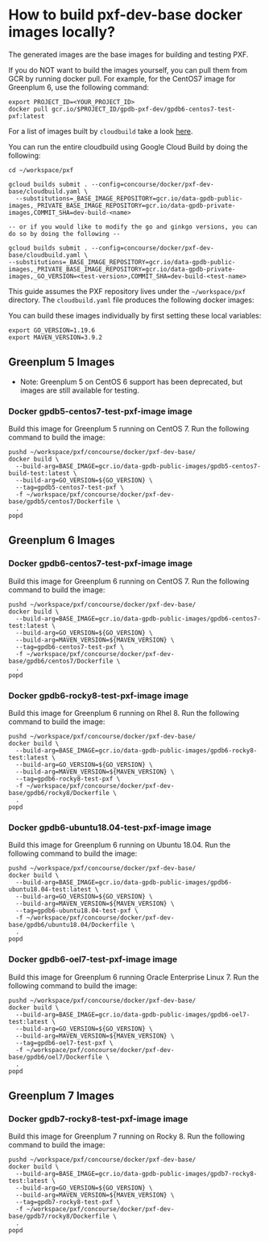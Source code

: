 # How to build pxf-dev-base docker images locally?

The generated images are the base images for building and testing PXF.

If you do NOT want to build the images yourself, you can pull them from GCR
by running docker pull. For example, for the CentOS7 image for Greenplum 6,
use the following command:

    export PROJECT_ID=<YOUR_PROJECT_ID>
    docker pull gcr.io/$PROJECT_ID/gpdb-pxf-dev/gpdb6-centos7-test-pxf:latest

For a list of images built by `cloudbuild` take a look [here](../README.md).

You can run the entire cloudbuild using Google Cloud Build by doing the following:
```
cd ~/workspace/pxf

gcloud builds submit . --config=concourse/docker/pxf-dev-base/cloudbuild.yaml \
  --substitutions=_BASE_IMAGE_REPOSITORY=gcr.io/data-gpdb-public-images,_PRIVATE_BASE_IMAGE_REPOSITORY=gcr.io/data-gpdb-private-images,COMMIT_SHA=dev-build-<name>

-- or if you would like to modify the go and ginkgo versions, you can do so by doing the following --

gcloud builds submit . --config=concourse/docker/pxf-dev-base/cloudbuild.yaml \
--substitutions=_BASE_IMAGE_REPOSITORY=gcr.io/data-gpdb-public-images,_PRIVATE_BASE_IMAGE_REPOSITORY=gcr.io/data-gpdb-private-images,_GO_VERSION=<test-version>,COMMIT_SHA=dev-build-<test-name>
```

This guide assumes the PXF repository lives under the `~/workspace/pxf`
directory. The `cloudbuild.yaml` file produces the following docker images:

You can build these images individually by first setting these local variables:
```
export GO_VERSION=1.19.6
export MAVEN_VERSION=3.9.2
```
## Greenplum 5 Images

* Note: Greenplum 5 on CentOS 6 support has been deprecated, but images are
  still available for testing.

### Docker gpdb5-centos7-test-pxf-image image

Build this image for Greenplum 5 running on CentOS 7. Run the following
command to build the image:

    pushd ~/workspace/pxf/concourse/docker/pxf-dev-base/
    docker build \
      --build-arg=BASE_IMAGE=gcr.io/data-gpdb-public-images/gpdb5-centos7-build-test:latest \
      --build-arg=GO_VERSION=${GO_VERSION} \
      --tag=gpdb5-centos7-test-pxf \
      -f ~/workspace/pxf/concourse/docker/pxf-dev-base/gpdb5/centos7/Dockerfile \
      .
    popd

## Greenplum 6 Images

### Docker gpdb6-centos7-test-pxf-image image

Build this image for Greenplum 6 running on CentOS 7. Run the following
command to build the image:

    pushd ~/workspace/pxf/concourse/docker/pxf-dev-base/
    docker build \
      --build-arg=BASE_IMAGE=gcr.io/data-gpdb-public-images/gpdb6-centos7-test:latest \
      --build-arg=GO_VERSION=${GO_VERSION} \
      --build-arg=MAVEN_VERSION=${MAVEN_VERSION} \
      --tag=gpdb6-centos7-test-pxf \
      -f ~/workspace/pxf/concourse/docker/pxf-dev-base/gpdb6/centos7/Dockerfile \
      .
    popd

### Docker gpdb6-rocky8-test-pxf-image image

Build this image for Greenplum 6 running on Rhel 8. Run the following
command to build the image:

    pushd ~/workspace/pxf/concourse/docker/pxf-dev-base/
    docker build \
      --build-arg=BASE_IMAGE=gcr.io/data-gpdb-public-images/gpdb6-rocky8-test:latest \
      --build-arg=GO_VERSION=${GO_VERSION} \
      --build-arg=MAVEN_VERSION=${MAVEN_VERSION} \
      --tag=gpdb6-rocky8-test-pxf \
      -f ~/workspace/pxf/concourse/docker/pxf-dev-base/gpdb6/rocky8/Dockerfile \
      .
    popd

### Docker gpdb6-ubuntu18.04-test-pxf-image image

Build this image for Greenplum 6 running on Ubuntu 18.04. Run the following
command to build the image:

    pushd ~/workspace/pxf/concourse/docker/pxf-dev-base/
    docker build \
      --build-arg=BASE_IMAGE=gcr.io/data-gpdb-public-images/gpdb6-ubuntu18.04-test:latest \
      --build-arg=GO_VERSION=${GO_VERSION} \
      --build-arg=MAVEN_VERSION=${MAVEN_VERSION} \
      --tag=gpdb6-ubuntu18.04-test-pxf \
      -f ~/workspace/pxf/concourse/docker/pxf-dev-base/gpdb6/ubuntu18.04/Dockerfile \
      .
    popd

### Docker gpdb6-oel7-test-pxf-image image

Build this image for Greenplum 6 running Oracle Enterprise Linux 7. Run the
following command to build the image:

    pushd ~/workspace/pxf/concourse/docker/pxf-dev-base/
    docker build \
      --build-arg=BASE_IMAGE=gcr.io/data-gpdb-public-images/gpdb6-oel7-test:latest \
      --build-arg=GO_VERSION=${GO_VERSION} \
      --build-arg=MAVEN_VERSION=${MAVEN_VERSION} \
      --tag=gpdb6-oel7-test-pxf \
      -f ~/workspace/pxf/concourse/docker/pxf-dev-base/gpdb6/oel7/Dockerfile \
      .
    popd

## Greenplum 7 Images

### Docker gpdb7-rocky8-test-pxf-image image

Build this image for Greenplum 7 running on Rocky 8. Run the following
command to build the image:

    pushd ~/workspace/pxf/concourse/docker/pxf-dev-base/
    docker build \
      --build-arg=BASE_IMAGE=gcr.io/data-gpdb-public-images/gpdb7-rocky8-test:latest \
      --build-arg=GO_VERSION=${GO_VERSION} \
      --build-arg=MAVEN_VERSION=${MAVEN_VERSION} \
      --tag=gpdb7-rocky8-test-pxf \
      -f ~/workspace/pxf/concourse/docker/pxf-dev-base/gpdb7/rocky8/Dockerfile \
      .
    popd
